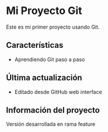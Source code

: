 # Mi Proyecto Git
   
Este es mi primer proyecto usando Git.
   
## Características
   - Aprendiendo Git paso a paso

## Última actualización
   - Editado desde GitHub web interface

## Información del proyecto
Versión desarrollada en rama feature